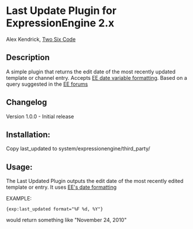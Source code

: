 # Last Update Plugin for ExpressionEngine 2.x

Alex Kendrick, [Two Six Code](http://twosixcode.com/)


## Description

A simple plugin that returns the edit date of the most recently updated template or channel entry. Accepts [EE date variable formatting](http://expressionengine.com/user_guide/templates/date_variable_formatting.html). Based on a query suggested in the [EE forums](http://expressionengine.com/archived_forums/viewthread/111912/#565041)


## Changelog

Version 1.0.0 - Initial release


## Installation:

Copy last_updated to system/expressionengine/third_party/

## Usage:

The Last Updated Plugin outputs the edit date of the most recently edited template or entry. It uses [EE's date formatting](http://expressionengine.com/user_guide/templates/date_variable_formatting.html)

EXAMPLE:

	{exp:last_updated format="%F %d, %Y"}

would return something like "November 24, 2010"